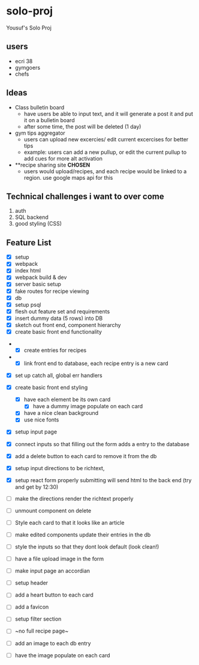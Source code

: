 # solo-proj
Yousuf's Solo Proj

## users
- ecri 38
- gymgoers 
- chefs

## Ideas
- Class bulletin board
  - have users be able to input text, and it will generate a post it and put it on a bulletin board 
  - after some time, the post will be deleted (1 day)
- gym tips aggregator
  - users can upload new excercies/ edit current excercises for better tips
   - example: users can add a new pullup, or edit the current pullup to add cues for more alt activation
- **recipe sharing site **CHOSEN**
  - users would upload/recipes, and each recipe would be linked to a region. use google maps api for this

## Technical challenges i want to over come
1. auth
2. SQL backend 
3. good styling (CSS)

## Feature List
- [X]  setup
- [X] webpack
- [X] index html
- [X] webpack build & dev
- [X] server basic setup
- [X] fake routes for recipe viewing 
- [X] db
- [X] setup psql
- [X] flesh out feature set and requirements 
- [X] insert dummy data (5 rows) into DB 
- [X] sketch out front end, component hierarchy 
- [X] create basic front end functionality
- - [X] create entries for recipes
- - [X] link front end to database, each recipe entry is a new card 
- [X] set up catch all, global err handlers
- [X] create basic front end styling
  - [X] have each element be its own card
    - [X] have a dummy image populate on each card
  - [X] have a nice clean background 
  - [X] use nice fonts 
- [X] setup input page
- [X] connect inputs so that filling out the form adds a entry to the database
- [X] add a delete button to each card to remove it from the db 
- [X] setup input directions to be richtext, 
- [X] setup react form properly submitting will send html to the back end (try and get by 12:30)
- [ ] make the directions render the richtext properly
- [ ] unmount component on delete 
- [ ] Style each card to that it looks like an article 
- [ ] make edited components update their entries in the db
- [ ] style the inputs so that they dont look default (look clean!)
- [ ] have a file upload image in the form
- [ ] make input page an accordian
- [ ] setup header
- [ ] add a heart button to each card 
- [ ] add a favicon 
- [ ] setup filter section 
- [ ] ~no full recipe page~ 
- [ ] add an image to each db entry 
- [ ] have the image populate on each card 





